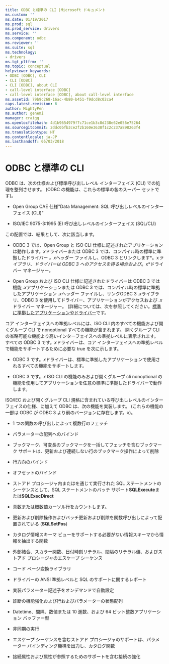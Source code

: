 ```yaml
---
title: ODBC と標準の CLI |Microsoft ドキュメント
ms.custom: ''
ms.date: 01/19/2017
ms.prod: sql
ms.prod_service: drivers
ms.service: ''
ms.component: odbc
ms.reviewer: ''
ms.suite: sql
ms.technology:
- drivers
ms.tgt_pltfrm: ''
ms.topic: conceptual
helpviewer_keywords:
- ODBC [ODBC], CLI
- CLI [ODBC]
- CLI [ODBC], about CLI
- call-level interface [ODBC]
- call-level interface [ODBC], about call-level interface
ms.assetid: 79b9c268-16ac-4b80-b451-f9dcd8c02ca4
caps.latest.revision: 6
author: MightyPen
ms.author: genemi
manager: craigg
ms.openlocfilehash: 4d1b9654979f7c71ce1b3c8d238e62e056e75264
ms.sourcegitcommit: 2ddc0bfb3ce2f2b160e3638f1c2c237a898263f4
ms.translationtype: HT
ms.contentlocale: ja-JP
ms.lasthandoff: 05/03/2018
---
```

# <a name="odbc-and-the-standard-cli"></a>ODBC と標準の CLI
ODBC は、次の仕様および標準呼び出しレベル インターフェイス (CLI) での処理を整列させます。 (ODBC の機能は、これらの標準の各のスーパー セットです)。  
  
-   Open Group CAE 仕様"Data Management: SQL 呼び出しレベルのインターフェイス (CLI)"  
  
-   ISO/IEC 9075-3:1995 (E) 呼び出しレベルのインターフェイス (SQL/CLI)  
  
 この配置では、結果として、次に該当します。  
  
-   ODBC 3 では、Open Group と ISO CLI 仕様に記述されたアプリケーションは動作します。*x*ドライバーまたは ODBC 3 では、コンパイル時の標準に準拠したドライバー *。x*ヘッダー ファイルし、ODBC 3 とリンクします*。x*ライブラリ、ドライバーは ODBC 3 へのアクセスを得る場合および*。x*ドライバー マネージャー。  
  
-   Open Group および ISO CLI 仕様に記述されたドライバーは ODBC 3 では機能 *.x*アプリケーションまたは ODBC 3 では、コンパイル時の標準に準拠したアプリケーション *.x*ヘッダー ファイルし、リンクODBC 3 *.x*ライブラリ、ODBC 3 を使用してドライバー、アプリケーションがアクセスおよび *.x*ドライバー マネージャー。 (詳細については、次を参照してください。[標準に準拠したアプリケーションやドライバー](../../odbc/reference/develop-app/standards-compliant-applications-and-drivers.md)です。  
  
 コア インターフェイスへの準拠レベルには、ISO CLI 内のすべての機能および開くグループ CLI で nonoptional すべての機能が含まれます。 開くグループ CLI の省略可能な機能より高いインターフェイスへの準拠レベルに表示されます。 すべての ODBC 3 です。*x*ドライバーは、コア インターフェイスへの準拠レベルで機能をサポートするために必要な true を次に示します。  
  
-   ODBC 3 です。*x*ドライバーは、標準に準拠したアプリケーションで使用されるすべての機能をサポートします。  
  
-   ODBC 3 です。*x* ISO CLI の機能のみおよび開くグループ cli nonoptional の機能を使用してアプリケーションを任意の標準に準拠したドライバーで動作します。  
  
 ISO/IEC および開くグループ CLI 規格に含まれている呼び出しレベルのインターフェイスの仕様、に加えて ODBC は、次の機能を実装します。 (これらの機能の一部は ODBC が ODBC 3 より前のバージョンに存在します。*x*)。  
  
-   1 つの関数の呼び出しによって複数行のフェッチ  
  
-   パラメーターの配列へのバインド  
  
-   ブックマーク、可変長のブックマークを一括してフェッチを含むブックマーク サポートは、更新および連続しない行のブックマーク操作によって削除  
  
-   行方向のバインド  
  
-   オフセットのバインド  
  
-   ストアド プロシージャ内またはを通じて実行された SQL ステートメントのシーケンスとして、SQL ステートメントのバッチ サポート**SQLExecute**または**SQLExecDirect**  
  
-   真数または概数値カーソル行をカウントします。  
  
-   更新および削除操作およびバッチ更新および削除を関数呼び出しによって配置されている (**SQLSetPos**)  
  
-   カタログ情報スキーマ ビューをサポートする必要がない情報スキーマから情報を抽出する関数  
  
-   外部結合、スカラー関数、日付時刻リテラル、間隔のリテラル値、およびストアド プロシージャのエスケープ シーケンス  
  
-   コード ページ変換ライブラリ  
  
-   ドライバーの ANSI 準拠レベルと SQL のサポートに関するレポート  
  
-   実装パラメーター記述子をオンデマンドで自動設定  
  
-   診断の機能強化および行およびパラメーターの状態配列  
  
-   Datetime、間隔、数値または 10 進数、および 64 ビット整数アプリケーション バッファー型  
  
-   非同期の実行  
  
-   エスケープ シーケンスを含むストアド プロシージャのサポートは、パラメーター バインディング機構を出力し、カタログ関数  
  
-   接続属性および属性が参照するためのサポートを含む接続の強化

